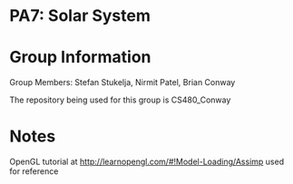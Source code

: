 # PA7: Solar System

# Group Information

Group Members: Stefan Stukelja, Nirmit Patel, Brian Conway

The repository being used for this group is CS480_Conway

# Notes

OpenGL tutorial at http://learnopengl.com/#!Model-Loading/Assimp used for reference
